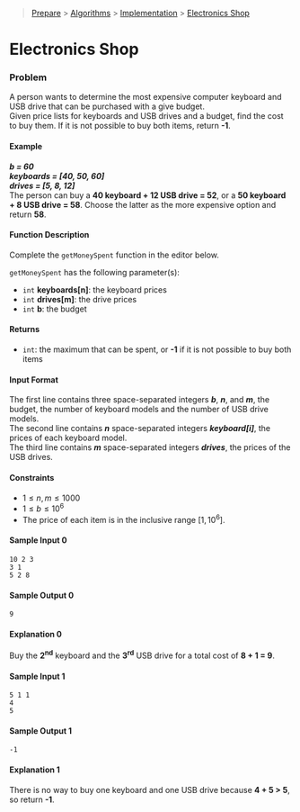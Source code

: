 > [Prepare](https://www.hackerrank.com/dashboard) > [Algorithms](https://www.hackerrank.com/domains/algorithms) > 
[Implementation](https://www.hackerrank.com/domains/algorithms/implementation) > [Electronics Shop](https://www.hackerrank.com/challenges/electronics-shop/problem)
# Electronics Shop

### Problem
A person wants to determine the most expensive computer keyboard and USB drive that can be purchased with a give budget.<br/>
Given price lists for keyboards and USB drives and a budget, find the cost to buy them. If it is not possible to buy both items, return **-1**.

#### Example
_**b = 60**_<br/>
_**keyboards = [40, 50, 60]**_<br/>
_**drives = [5, 8, 12]**_<br/>
The person can buy a **40 keyboard + 12 USB drive = 52**, or a **50 keyboard + 8 USB drive = 58**.
Choose the latter as the more expensive option and return **58**.

#### Function Description
Complete the `getMoneySpent` function in the editor below.

`getMoneySpent` has the following parameter(s):
- `int` **keyboards[n]**: the keyboard prices
- `int` **drives[m]**: the drive prices
- `int` **b**: the budget

#### Returns
- `int`: the maximum that can be spent, or **-1** if it is not possible to buy both items

#### Input Format
The first line contains three space-separated integers _**b**_, _**n**_, and _**m**_, the budget, the number of keyboard models and the number of USB drive models.<br/>
The second line contains _**n**_ space-separated integers _**keyboard[i]**_, the prices of each keyboard model.<br/>
The third line contains _**m**_ space-separated integers _**drives**_, the prices of the USB drives.

#### Constraints
- $1 \leq n, m \leq 1000$
- $1 \leq b \leq 10^6$
- The price of each item is in the inclusive range $[1, 10^6]$.

#### Sample Input 0
```
10 2 3
3 1
5 2 8
```

#### Sample Output 0
```
9
```

#### Explanation 0
Buy the **2<sup>nd</sup>** keyboard and the **3<sup>rd</sup>** USB drive for a total cost of **8 + 1 = 9**.

#### Sample Input 1
```
5 1 1
4
5
```

#### Sample Output 1
```
-1
```

#### Explanation 1
There is no way to buy one keyboard and one USB drive because **4 + 5 > 5**, so return **-1**.
